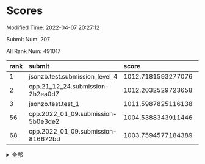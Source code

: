 # Scores

Modified Time: 2022-04-07 20:27:12

Submit Num: 207

All Rank Num: 491017

| rank |               submit               |       score        |       sigma        | pk_num |
| :--- | :--------------------------------- | :----------------- | :----------------- | :----- |
| 1    | jsonzb.test.submission_level_4     | 1012.7181593277076 | 0.8087552961341374 | 9493   |
| 2    | cpp.21_12_24.submission-2b2ea0d7   | 1012.2032529723658 | 0.8100117513784502 | 9488   |
| 3    | jsonzb.test.test_1                 | 1011.5987825116138 | 0.7789264255060182 | 9490   |
| 56   | cpp.2022_01_09.submission-5b0e3de2 | 1004.5388343911446 | 0.7277890544784096 | 9487   |
| 68   | cpp.2022_01_09.submission-816672bd | 1003.7594577184389 | 0.7053722990274172 | 9490   |


<details>
<summary>全部</summary>

| rank |                 submit                 |       score        |       sigma        | pk_num |
| :--- | :------------------------------------- | :----------------- | :----------------- | :----- |
| 1    | jsonzb.test.submission_level_4         | 1012.7181593277076 | 0.8087552961341374 | 9493   |
| 2    | cpp.21_12_24.submission-2b2ea0d7       | 1012.2032529723658 | 0.8100117513784502 | 9488   |
| 3    | jsonzb.test.test_1                     | 1011.5987825116138 | 0.7789264255060182 | 9490   |
| 4    | gobigger.level_3.submission_level_3_41 | 1011.4988180175849 | 0.7900172788194472 | 9488   |
| 5    | gobigger.level_3.submission_level_3_30 | 1011.2072032200036 | 0.7669775211258586 | 9487   |
| 6    | gobigger.level_3.submission_level_3_25 | 1011.19541328211   | 0.7795524475562298 | 9492   |
| 7    | gobigger.level_3.submission_level_3_17 | 1011.1109972915738 | 0.7961948570800416 | 9487   |
| 8    | gobigger.level_3.submission_level_3_35 | 1010.8937951379908 | 0.7675619637164246 | 9489   |
| 9    | gobigger.level_3.submission_level_3_32 | 1010.808460120962  | 0.7881959888430659 | 9493   |
| 10   | gobigger.level_3.submission_level_3_13 | 1010.7724209231528 | 0.7564251304531997 | 9489   |
| 11   | gobigger.level_3.submission_level_3_23 | 1010.7233527483305 | 0.7761639145855168 | 9488   |
| 12   | gobigger.level_3.submission_level_3_39 | 1010.7041029412248 | 0.7717452698776246 | 9490   |
| 13   | gobigger.level_3.submission_level_3_16 | 1010.6974409472065 | 0.7547617849749512 | 9492   |
| 14   | gobigger.level_3.submission_level_3_36 | 1010.6916296996504 | 0.7714388006658607 | 9490   |
| 15   | gobigger.level_3.submission_level_3_21 | 1010.6848294339221 | 0.7769327255688737 | 9486   |
| 16   | gobigger.level_3.submission_level_3_8  | 1010.6790690269928 | 0.7705518506873985 | 9490   |
| 17   | gobigger.level_3.submission_level_3_45 | 1010.6544697693057 | 0.7766308406454792 | 9484   |
| 18   | gobigger.level_3.submission_level_3_10 | 1010.6065808212777 | 0.763248156233311  | 9486   |
| 19   | gobigger.level_3.submission_level_3_47 | 1010.5415725945844 | 0.7395862094192166 | 9488   |
| 20   | gobigger.level_3.submission_level_3_11 | 1010.5320120539066 | 0.750391436505359  | 9489   |
| 21   | gobigger.level_3.submission_level_3_12 | 1010.4388671591512 | 0.7662757518002207 | 9489   |
| 22   | gobigger.level_3.submission_level_3_3  | 1010.371755766732  | 0.758671291196398  | 9488   |
| 23   | gobigger.level_3.submission_level_3_44 | 1010.3182928844839 | 0.7563056586362682 | 9488   |
| 24   | gobigger.level_3.submission_level_3_14 | 1010.2264886701536 | 0.7769665610144931 | 9492   |
| 25   | gobigger.level_3.submission_level_3_46 | 1010.2228940590439 | 0.75909493441075   | 9491   |
| 26   | gobigger.level_3.submission_level_3_40 | 1010.2128352073216 | 0.7512325095023196 | 9489   |
| 27   | gobigger.level_3.submission_level_3_20 | 1010.1931698965983 | 0.7662498460971714 | 9492   |
| 28   | gobigger.level_3.submission_level_3_5  | 1010.0662755462325 | 0.7746635683221036 | 9483   |
| 29   | gobigger.level_3.submission_level_3_15 | 1010.0051395003816 | 0.7658216863437041 | 9487   |
| 30   | gobigger.level_3.submission_level_3_19 | 1009.988774971363  | 0.7693522223264659 | 9489   |
| 31   | gobigger.level_3.submission_level_3_27 | 1009.8466817555114 | 0.7565171681159123 | 9489   |
| 32   | gobigger.level_3.submission_level_3_18 | 1009.7609941136014 | 0.7490154996269593 | 9492   |
| 33   | gobigger.level_3.submission_level_3_2  | 1009.7342146720433 | 0.7474668506262795 | 9489   |
| 34   | gobigger.level_3.submission_level_3_29 | 1009.6086110910387 | 0.7555060798434483 | 9478   |
| 35   | gobigger.level_3.submission_level_3_49 | 1009.5338209003402 | 0.7506144390558516 | 9490   |
| 36   | gobigger.level_3.submission_level_3_43 | 1009.376306862347  | 0.7611511984127647 | 9485   |
| 37   | gobigger.level_3.submission_level_3_24 | 1009.3525612618837 | 0.7465698753033948 | 9487   |
| 38   | gobigger.level_3.submission_level_3_28 | 1009.3328288511142 | 0.7469337856905227 | 9490   |
| 39   | gobigger.level_3.submission_level_3_9  | 1009.2819140531085 | 0.7460053578595605 | 9482   |
| 40   | gobigger.level_3.submission_level_3_26 | 1009.2690650243343 | 0.7580688896523531 | 9486   |
| 41   | gobigger.level_3.submission_level_3_4  | 1009.2464293992016 | 0.7528102790719425 | 9491   |
| 42   | gobigger.level_3.submission_level_3_37 | 1009.242334085959  | 0.7646750650314333 | 9488   |
| 43   | gobigger.level_3.submission_level_3_42 | 1009.221374005247  | 0.7398618058616877 | 9489   |
| 44   | gobigger.level_3.submission_level_3_38 | 1009.0570538880335 | 0.7491424389575773 | 9487   |
| 45   | gobigger.level_3.submission_level_3_6  | 1008.9136649749345 | 0.7482834020771438 | 9487   |
| 46   | gobigger.level_3.submission_level_3_48 | 1008.9017209161278 | 0.7562903319067487 | 9484   |
| 47   | gobigger.level_3.submission_level_3_33 | 1008.8894566198197 | 0.7459151492955182 | 9491   |
| 48   | gobigger.level_3.submission_level_3_1  | 1008.8690777006468 | 0.7458280344029776 | 9486   |
| 49   | gobigger.level_3.submission_level_3_22 | 1008.8451913155322 | 0.7485958382417202 | 9490   |
| 50   | gobigger.level_3.submission_level_3_0  | 1008.8005781796938 | 0.7623785095530969 | 9486   |
| 51   | gobigger.level_3.submission_level_3_7  | 1008.7844426465925 | 0.7512896692840684 | 9487   |
| 52   | gobigger.level_3.submission_level_3_31 | 1008.2800242415843 | 0.736148766830066  | 9490   |
| 53   | gobigger.level_3.submission_level_3_34 | 1008.2011400331093 | 0.7429118829117328 | 9484   |
| 54   | gobigger.level_1.submission_level_1_48 | 1004.940079362588  | 0.7172237613793833 | 9488   |
| 55   | gobigger.level_1.submission_level_1_27 | 1004.8370392019207 | 0.7106421842689933 | 9486   |
| 56   | cpp.2022_01_09.submission-5b0e3de2     | 1004.5388343911446 | 0.7277890544784096 | 9487   |
| 57   | gobigger.level_1.submission_level_1_43 | 1004.4096224389378 | 0.7041402787013191 | 9484   |
| 58   | gobigger.level_1.submission_level_1_11 | 1004.2721884825918 | 0.7110617395377831 | 9487   |
| 59   | gobigger.level_1.submission_level_1_25 | 1004.2351490378683 | 0.7170851456497108 | 9489   |
| 60   | gobigger.level_1.submission_level_1_2  | 1004.2302901241814 | 0.7077438427754078 | 9492   |
| 61   | gobigger.level_1.submission_level_1_38 | 1004.0679247269869 | 0.7153461529729125 | 9489   |
| 62   | gobigger.level_1.submission_level_1_40 | 1003.992441981892  | 0.7213829863169782 | 9485   |
| 63   | gobigger.level_1.submission_level_1_35 | 1003.9385291704615 | 0.7200562697889885 | 9491   |
| 64   | gobigger.level_1.submission_level_1_10 | 1003.885854016142  | 0.7173884368659094 | 9490   |
| 65   | gobigger.level_1.submission_level_1_19 | 1003.8070199241074 | 0.7080852152486657 | 9488   |
| 66   | gobigger.level_1.submission_level_1_30 | 1003.7841010373132 | 0.7162062085417048 | 9482   |
| 67   | gobigger.level_1.submission_level_1_39 | 1003.7664612270902 | 0.7169123604536085 | 9490   |
| 68   | cpp.2022_01_09.submission-816672bd     | 1003.7594577184389 | 0.7053722990274172 | 9490   |
| 69   | gobigger.level_1.submission_level_1_29 | 1003.7001476272637 | 0.7163752571976756 | 9490   |
| 70   | gobigger.level_1.submission_level_1_49 | 1003.6826557074564 | 0.7173917677285891 | 9489   |
| 71   | gobigger.level_1.submission_level_1_18 | 1003.6499599433347 | 0.7292191363296697 | 9489   |
| 72   | gobigger.level_1.submission_level_1_1  | 1003.647131537116  | 0.7219933271787178 | 9487   |
| 73   | gobigger.level_1.submission_level_1_20 | 1003.6022299147244 | 0.7278880533491169 | 9491   |
| 74   | gobigger.level_1.submission_level_1_16 | 1003.5925555662164 | 0.7152227071306594 | 9490   |
| 75   | gobigger.level_1.submission_level_1_23 | 1003.577011328676  | 0.722260242499782  | 9485   |
| 76   | gobigger.level_1.submission_level_1_45 | 1003.4978158719115 | 0.7198700654129524 | 9488   |
| 77   | gobigger.level_1.submission_level_1_17 | 1003.4831838438726 | 0.7078496433234089 | 9491   |
| 78   | gobigger.level_1.submission_level_1_3  | 1003.3888271071179 | 0.71282463060562   | 9494   |
| 79   | gobigger.level_1.submission_level_1_46 | 1003.2748040709874 | 0.7126469346761894 | 9488   |
| 80   | gobigger.level_1.submission_level_1_28 | 1003.2323222886397 | 0.713387789270443  | 9493   |
| 81   | gobigger.level_1.submission_level_1_8  | 1003.2276980523578 | 0.7136731808184271 | 9486   |
| 82   | gobigger.level_1.submission_level_1_15 | 1003.1843501912591 | 0.7088490437095561 | 9490   |
| 83   | gobigger.level_1.submission_level_1_6  | 1003.1136118919339 | 0.7231767029428985 | 9486   |
| 84   | gobigger.level_1.submission_level_1_31 | 1003.1036822137615 | 0.7083941950252516 | 9489   |
| 85   | gobigger.level_1.submission_level_1_42 | 1003.0791440139983 | 0.7276624413078814 | 9488   |
| 86   | gobigger.level_1.submission_level_1_34 | 1002.9929204541619 | 0.7040639578699195 | 9491   |
| 87   | gobigger.level_1.submission_level_1_33 | 1002.9671912094874 | 0.7196083015341233 | 9488   |
| 88   | gobigger.level_1.submission_level_1_41 | 1002.8841864575235 | 0.7119399104657151 | 9493   |
| 89   | gobigger.level_1.submission_level_1_9  | 1002.8414065834384 | 0.7129972614851071 | 9491   |
| 90   | gobigger.level_1.submission_level_1_44 | 1002.7617514846011 | 0.7160371805732146 | 9493   |
| 91   | gobigger.level_1.submission_level_1_0  | 1002.7573215734963 | 0.7082539907879425 | 9488   |
| 92   | gobigger.level_1.submission_level_1_4  | 1002.7185977883925 | 0.7140559452468012 | 9490   |
| 93   | gobigger.level_1.submission_level_1_21 | 1002.6723850937881 | 0.7088619468918569 | 9487   |
| 94   | gobigger.level_1.submission_level_1_36 | 1002.6219020908292 | 0.7081734449499182 | 9486   |
| 95   | gobigger.level_1.submission_level_1_24 | 1002.584896709759  | 0.7137827589293345 | 9492   |
| 96   | gobigger.level_1.submission_level_1_14 | 1002.4974462947582 | 0.7166441897556803 | 9494   |
| 97   | gobigger.level_1.submission_level_1_7  | 1002.4331399456415 | 0.7181549582106229 | 9489   |
| 98   | gobigger.level_1.submission_level_1_5  | 1002.340266982299  | 0.7152592744672234 | 9490   |
| 99   | gobigger.level_1.submission_level_1_22 | 1002.3317652082724 | 0.7177891852123722 | 9485   |
| 100  | gobigger.level_1.submission_level_1_12 | 1002.298479453979  | 0.7142834896966319 | 9488   |
| 101  | gobigger.level_1.submission_level_1_13 | 1002.138677439048  | 0.71139702184428   | 9491   |
| 102  | gobigger.level_1.submission_level_1_37 | 1001.8837076657458 | 0.7129266321516364 | 9493   |
| 103  | gobigger.level_1.submission_level_1_32 | 1001.7431346924798 | 0.702497884709207  | 9481   |
| 104  | gobigger.level_1.submission_level_1_47 | 1001.3870005184517 | 0.7085914178085132 | 9488   |
| 105  | gobigger.level_1.submission_level_1_26 | 1001.3192653490831 | 0.7085604815726655 | 9490   |
| 106  | gobigger.random.submission_random_29   | 997.5212884474166  | 0.7166437876061358 | 9484   |
| 107  | gobigger.random.submission_random_33   | 997.2900230134542  | 0.7126338187722723 | 9487   |
| 108  | gobigger.random.submission_random_8    | 997.2789075597602  | 0.7012742527653671 | 9486   |
| 109  | gobigger.random.submission_random_20   | 997.1707139755944  | 0.6999675902202496 | 9489   |
| 110  | gobigger.random.submission_random_37   | 997.0818513091468  | 0.7103121951567853 | 9488   |
| 111  | gobigger.random.submission_random_12   | 996.9527092172614  | 0.6962402735448759 | 9487   |
| 112  | gobigger.random.submission_random_27   | 996.94751955591    | 0.717826776184154  | 9484   |
| 113  | gobigger.random.submission_random_43   | 996.8672785263326  | 0.7146007000668859 | 9487   |
| 114  | gobigger.random.submission_random_38   | 996.8462926273403  | 0.7166718917341341 | 9488   |
| 115  | gobigger.random.submission_random_23   | 996.8184546815529  | 0.7080184362079274 | 9483   |
| 116  | gobigger.random.submission_random_2    | 996.7901506637481  | 0.7095534372698133 | 9489   |
| 117  | gobigger.random.submission_random_4    | 996.7642874041684  | 0.7117120295382261 | 9491   |
| 118  | gobigger.random.submission_random_10   | 996.6057332242385  | 0.7157179695284688 | 9493   |
| 119  | gobigger.random.submission_random_47   | 996.5993000419662  | 0.7217262325011164 | 9486   |
| 120  | gobigger.random.submission_random_17   | 996.5319631977949  | 0.7024330000733147 | 9490   |
| 121  | gobigger.random.submission_random_22   | 996.5062594843118  | 0.7126536252569213 | 9492   |
| 122  | gobigger.random.submission_random_49   | 996.4507689821774  | 0.7120043396780288 | 9488   |
| 123  | gobigger.random.submission_random_44   | 996.4175738433185  | 0.7165590279864995 | 9486   |
| 124  | gobigger.random.submission_random_35   | 996.3837871486286  | 0.7188255478194852 | 9491   |
| 125  | gobigger.random.submission_random_36   | 996.351611954394   | 0.7195161410980085 | 9491   |
| 126  | gobigger.random.submission_random_16   | 996.3459539549649  | 0.7082338287182935 | 9491   |
| 127  | gobigger.random.submission_random_21   | 996.3047294229775  | 0.710864987225885  | 9489   |
| 128  | gobigger.random.submission_random_5    | 996.2346417628271  | 0.70098508365177   | 9489   |
| 129  | gobigger.random.submission_random_15   | 996.1512662607264  | 0.7146443348157203 | 9490   |
| 130  | gobigger.random.submission_random_18   | 996.1280288775553  | 0.711261030447136  | 9487   |
| 131  | gobigger.random.submission_random_26   | 996.1269992849504  | 0.7149880625074894 | 9490   |
| 132  | gobigger.random.submission_random_3    | 996.0645549539507  | 0.7047556515152338 | 9487   |
| 133  | gobigger.random.submission_random_39   | 996.0337802872724  | 0.7108023265936316 | 9491   |
| 134  | gobigger.random.submission_random_28   | 996.0217793692706  | 0.7280587889932161 | 9491   |
| 135  | gobigger.random.submission_random_14   | 995.9296452554759  | 0.6969340062491901 | 9487   |
| 136  | gobigger.random.submission_random_24   | 995.8120829890938  | 0.7118556088178761 | 9491   |
| 137  | gobigger.random.submission_random_11   | 995.7528108969069  | 0.7069621657741706 | 9492   |
| 138  | gobigger.random.submission_random_34   | 995.7410573673656  | 0.7248478212090296 | 9486   |
| 139  | gobigger.random.submission_random_32   | 995.7138779935237  | 0.7019116710167452 | 9487   |
| 140  | gobigger.random.submission_random_7    | 995.6825417916012  | 0.7187814269665446 | 9485   |
| 141  | gobigger.random.submission_random_46   | 995.6279413691311  | 0.7129700058135807 | 9488   |
| 142  | gobigger.random.submission_random_25   | 995.6104817671638  | 0.7157901623951942 | 9487   |
| 143  | gobigger.random.submission_random_42   | 995.6033622643494  | 0.7143667435306703 | 9484   |
| 144  | gobigger.random.submission_random_0    | 995.5537321914164  | 0.71246532995942   | 9486   |
| 145  | gobigger.random.submission_random_31   | 995.5391434809889  | 0.7099677177376176 | 9485   |
| 146  | gobigger.random.submission_random_48   | 995.4379629479109  | 0.7069866095573716 | 9486   |
| 147  | gobigger.random.submission_random_40   | 995.4102254565476  | 0.7004851933055266 | 9489   |
| 148  | gobigger.random.submission_random_1    | 995.4038643554582  | 0.7183926462014398 | 9487   |
| 149  | gobigger.level_2.submission_level_2_25 | 995.313320203208   | 0.7268938203938347 | 9490   |
| 150  | gobigger.random.submission_random_30   | 995.3069979438269  | 0.7223571583433408 | 9489   |
| 151  | gobigger.random.submission_random_45   | 995.2600423948511  | 0.7084157593993863 | 9490   |
| 152  | gobigger.random.submission_random_13   | 995.2567080476366  | 0.7214732063796457 | 9486   |
| 153  | gobigger.random.submission_random_6    | 994.9467768163693  | 0.7193528964544326 | 9489   |
| 154  | gobigger.random.submission_random_9    | 994.8805867270271  | 0.7276433681304835 | 9485   |
| 155  | gobigger.random.submission_random_41   | 994.8650550190658  | 0.7120857763234726 | 9489   |
| 156  | gobigger.random.submission_random_19   | 994.7275890691128  | 0.722767185781433  | 9490   |
| 157  | gobigger.level_2.submission_level_2_44 | 994.0641768410748  | 0.7313651573476945 | 9481   |
| 158  | gobigger.level_2.submission_level_2_33 | 993.7320475193609  | 0.726898780026914  | 9482   |
| 159  | gobigger.level_2.submission_level_2_1  | 993.7161638983902  | 0.7339893413349021 | 9489   |
| 160  | gobigger.level_2.submission_level_2_2  | 993.6143043037395  | 0.7514905420500794 | 9490   |
| 161  | gobigger.level_2.submission_level_2_15 | 993.6024173354026  | 0.7365250441505705 | 9484   |
| 162  | gobigger.level_2.submission_level_2_23 | 993.5482829783626  | 0.7327880645267126 | 9491   |
| 163  | gobigger.level_2.submission_level_2_12 | 993.2648753511637  | 0.7377388768398799 | 9492   |
| 164  | gobigger.level_2.submission_level_2_11 | 993.1584141968855  | 0.7448529995093467 | 9484   |
| 165  | gobigger.level_2.submission_level_2_42 | 993.1265736452863  | 0.7208991860333653 | 9487   |
| 166  | gobigger.level_2.submission_level_2_4  | 993.1041473776286  | 0.7417483363234966 | 9484   |
| 167  | gobigger.level_2.submission_level_2_37 | 992.9850511035825  | 0.7357888407403653 | 9488   |
| 168  | gobigger.level_2.submission_level_2_24 | 992.9154097442806  | 0.7380440379205566 | 9489   |
| 169  | gobigger.level_2.submission_level_2_14 | 992.8063809964341  | 0.7610372491021926 | 9491   |
| 170  | gobigger.level_2.submission_level_2_38 | 992.6920983515391  | 0.7406428195352199 | 9489   |
| 171  | gobigger.level_2.submission_level_2_21 | 992.6629599175812  | 0.7427014851078702 | 9485   |
| 172  | gobigger.level_2.submission_level_2_3  | 992.624504166295   | 0.7629308474048071 | 9489   |
| 173  | gobigger.level_2.submission_level_2_30 | 992.6198181343577  | 0.7480753374881532 | 9488   |
| 174  | gobigger.level_2.submission_level_2_40 | 992.5791144871524  | 0.7323514830907524 | 9489   |
| 175  | gobigger.level_2.submission_level_2_28 | 992.5688411561716  | 0.7391077301889715 | 9491   |
| 176  | gobigger.level_2.submission_level_2_20 | 992.551507711633   | 0.7378112097074735 | 9487   |
| 177  | gobigger.level_2.submission_level_2_7  | 992.5455510842364  | 0.740370672599883  | 9484   |
| 178  | gobigger.level_2.submission_level_2_22 | 992.4884926556334  | 0.7349904680204356 | 9487   |
| 179  | gobigger.level_2.submission_level_2_8  | 992.4577116591705  | 0.7405897844004824 | 9485   |
| 180  | gobigger.level_2.submission_level_2_5  | 992.3821922290691  | 0.7346670343919532 | 9483   |
| 181  | gobigger.level_2.submission_level_2_39 | 992.377772104391   | 0.7308467742007094 | 9491   |
| 182  | gobigger.level_2.submission_level_2_16 | 992.3496560480263  | 0.7469220546510388 | 9487   |
| 183  | gobigger.level_2.submission_level_2_13 | 992.1579443092161  | 0.7549579190951854 | 9484   |
| 184  | gobigger.level_2.submission_level_2_31 | 992.1174209340297  | 0.7428737747053606 | 9491   |
| 185  | gobigger.level_2.submission_level_2_47 | 991.9763320080555  | 0.7708183624300018 | 9481   |
| 186  | gobigger.level_2.submission_level_2_35 | 991.9496390132796  | 0.7413718516716711 | 9486   |
| 187  | gobigger.level_2.submission_level_2_19 | 991.9135164616896  | 0.7390925134000736 | 9486   |
| 188  | gobigger.level_2.submission_level_2_34 | 991.859138125929   | 0.7425981160893094 | 9490   |
| 189  | gobigger.level_2.submission_level_2_29 | 991.8486125088278  | 0.7436942737172633 | 9491   |
| 190  | gobigger.level_2.submission_level_2_49 | 991.6981003915139  | 0.7492406949640943 | 9487   |
| 191  | gobigger.level_2.submission_level_2_26 | 991.6511508909268  | 0.7427296168222038 | 9488   |
| 192  | gobigger.level_2.submission_level_2_27 | 991.5861003450292  | 0.7668952833246805 | 9490   |
| 193  | gobigger.level_2.submission_level_2_6  | 991.491457965206   | 0.7624321962692991 | 9484   |
| 194  | gobigger.level_2.submission_level_2_18 | 991.4845395908246  | 0.753438006605932  | 9493   |
| 195  | gobigger.level_2.submission_level_2_45 | 991.4725751150462  | 0.7305223317218393 | 9492   |
| 196  | gobigger.level_2.submission_level_2_48 | 991.4371742280372  | 0.7462738257480691 | 9490   |
| 197  | gobigger.level_2.submission_level_2_43 | 991.3495414663752  | 0.7491100394193849 | 9489   |
| 198  | gobigger.level_2.submission_level_2_9  | 991.3245017703605  | 0.7488471573264529 | 9487   |
| 199  | gobigger.level_2.submission_level_2_17 | 991.2125842817939  | 0.7415039960458362 | 9490   |
| 200  | gobigger.level_2.submission_level_2_36 | 991.1940424923456  | 0.7577912864681366 | 9482   |
| 201  | gobigger.level_2.submission_level_2_46 | 991.097271742093   | 0.7577384870428977 | 9494   |
| 202  | gobigger.level_2.submission_level_2_41 | 991.03881834217    | 0.7584141734806105 | 9495   |
| 203  | gobigger.level_2.submission_level_2_0  | 990.8881303358571  | 0.765640781845468  | 9485   |
| 204  | gobigger.level_2.submission_level_2_10 | 990.4424363381834  | 0.766135904203801  | 9485   |
| 205  | gobigger.level_2.submission_level_2_32 | 989.9297835852755  | 0.7678402132794341 | 9489   |
| 206  | gobigger.none.submission_none_0        | 977.9334146633549  | 1.315433756476223  | 9495   |
| 207  | gobigger.none.submission_none_1        | 975.5155212493195  | 1.5859995070772    | 9492   |

</details>